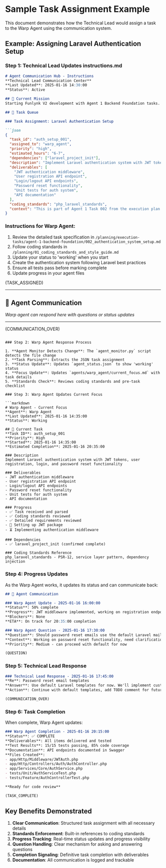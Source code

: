 # Sample Task Assignment Example

This document demonstrates how the Technical Lead would assign a task to the Warp Agent using the communication system.

## Example: Assigning Laravel Authentication Setup

### Step 1: Technical Lead Updates instructions.md

```markdown
# Agent Communication Hub - Instructions
**Technical Lead Communication Center**  
**Last Updated**: 2025-01-16 14:30:00  
**Status**: Active  

## 🎯 Current Mission
Starting Funlynk V2 development with Agent 1 Backend Foundation tasks.

## 📝 Task Queue

### Task Assignment: Laravel Authentication Setup

```json
{
  "task_id": "auth_setup_001",
  "assigned_to": "warp_agent",
  "priority": "high",
  "estimated_hours": "6-7",
  "dependencies": ["laravel_project_init"],
  "description": "Implement Laravel authentication system with JWT tokens, user registration, login, and password reset functionality",
  "deliverables": [
    "JWT authentication middleware",
    "User registration API endpoint",
    "Login/logout API endpoints", 
    "Password reset functionality",
    "Unit tests for auth system",
    "API documentation"
  ],
  "coding_standards": "php_laravel_standards",
  "context": "This is part of Agent 1 Task 002 from the execution plan. Follow PSR-12 standards and implement service layer pattern. Reference /planning/execution-tasks/agent-1-backend-foundation/002_authentication_system_setup.md for detailed requirements."
}
```

### Instructions for Warp Agent:
1. Review the detailed task specification in `/planning/execution-tasks/agent-1-backend-foundation/002_authentication_system_setup.md`
2. Follow coding standards in `/planning/01_coding_standards_and_style_guide.md`
3. Update your status to 'working' when you start
4. Create the authentication system following Laravel best practices
5. Ensure all tests pass before marking complete
6. Update progress in your agent files

(TASK_ASSIGNED)

---

## 💬 Agent Communication
*Warp agent can respond here with questions or status updates*

---

(COMMUNICATION_OVER)
```

### Step 2: Warp Agent Response Process

1. **Agent Monitor Detects Change**: The `agent_monitor.py` script detects the file change
2. **Task Parsing**: Extracts the JSON task assignment
3. **Status Update**: Updates `agent_status.json` to show 'working' status
4. **Focus Update**: Updates `agents/warp_agent/current_focus.md` with task details
5. **Standards Check**: Reviews coding standards and pre-task checklist

### Step 3: Warp Agent Updates Current Focus

```markdown
# Warp Agent - Current Focus
**Agent**: Warp Agent  
**Last Updated**: 2025-01-16 14:35:00  
**Status**: Working  

## 🎯 Current Task
**Task ID**: auth_setup_001  
**Priority**: High  
**Started**: 2025-01-16 14:35:00  
**Estimated Completion**: 2025-01-16 20:35:00  

### Description
Implement Laravel authentication system with JWT tokens, user registration, login, and password reset functionality

### Deliverables
- JWT authentication middleware
- User registration API endpoint
- Login/logout API endpoints
- Password reset functionality
- Unit tests for auth system
- API documentation

### Progress
- ✅ Task received and parsed
- ✅ Coding standards reviewed
- ✅ Detailed requirements reviewed
- 🔄 Setting up JWT package
- ⏳ Implementing authentication middleware

### Dependencies
- ✅ laravel_project_init (confirmed complete)

### Coding Standards Reference
php_laravel_standards - PSR-12, service layer pattern, dependency injection
```

### Step 4: Progress Updates

As the Warp Agent works, it updates its status and can communicate back:

```markdown
## 💬 Agent Communication

### Warp Agent Update - 2025-01-16 16:00:00
**Status**: 50% complete  
**Progress**: JWT middleware implemented, working on registration endpoint  
**Blockers**: None  
**ETA**: On track for 20:35:00 completion  

### Warp Agent Question - 2025-01-16 17:30:00
**Question**: Should password reset emails use the default Laravel mail templates or custom Funlynk-branded templates?  
**Context**: Working on password reset functionality, need clarification on email styling  
**Priority**: Medium - can proceed with default for now  

(QUESTION)
```

### Step 5: Technical Lead Response

```markdown
### Technical Lead Response - 2025-01-16 17:45:00
**Re**: Password reset email templates  
**Answer**: Use default Laravel templates for now. We'll implement custom Funlynk branding in a later task focused on email templates.  
**Action**: Continue with default templates, add TODO comment for future customization  

(COMMUNICATION_OVER)
```

### Step 6: Task Completion

When complete, Warp Agent updates:

```markdown
### Warp Agent Completion - 2025-01-16 20:15:00
**Status**: ✅ COMPLETE  
**Deliverables**: All items delivered and tested  
**Test Results**: 15/15 tests passing, 85% code coverage  
**Documentation**: API endpoints documented in Swagger  
**Files Created**:
- app/Http/Middleware/JWTAuth.php
- app/Http/Controllers/Auth/AuthController.php
- app/Services/Core/AuthService.php
- tests/Unit/AuthServiceTest.php
- tests/Feature/AuthControllerTest.php

**Ready for code review**

(TASK_COMPLETE)
```

## Key Benefits Demonstrated

1. **Clear Communication**: Structured task assignment with all necessary details
2. **Standards Enforcement**: Built-in references to coding standards
3. **Progress Tracking**: Real-time status updates and progress visibility
4. **Question Handling**: Clear mechanism for asking and answering questions
5. **Completion Signaling**: Definitive task completion with deliverables
6. **Documentation**: All communication is logged and trackable
